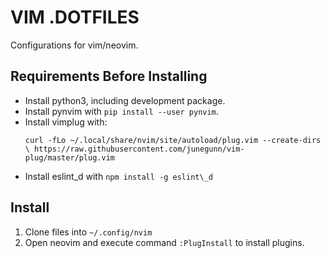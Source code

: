 # VIM .DOTFILES
Configurations for vim/neovim.

## Requirements Before Installing
- Install python3, including development package.
- Install pynvim with `pip install --user pynvim`.
- Install vimplug with: 
    ```
    curl -fLo ~/.local/share/nvim/site/autoload/plug.vim --create-dirs
    \ https://raw.githubusercontent.com/junegunn/vim-plug/master/plug.vim
    ```
- Install eslint\_d with `npm install -g eslint\_d`

## Install
1. Clone files into `~/.config/nvim`
2. Open neovim and execute command `:PlugInstall` to install plugins.


